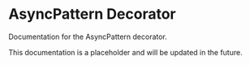 # AsyncPattern Decorator

Documentation for the AsyncPattern decorator.

This documentation is a placeholder and will be updated in the future.
